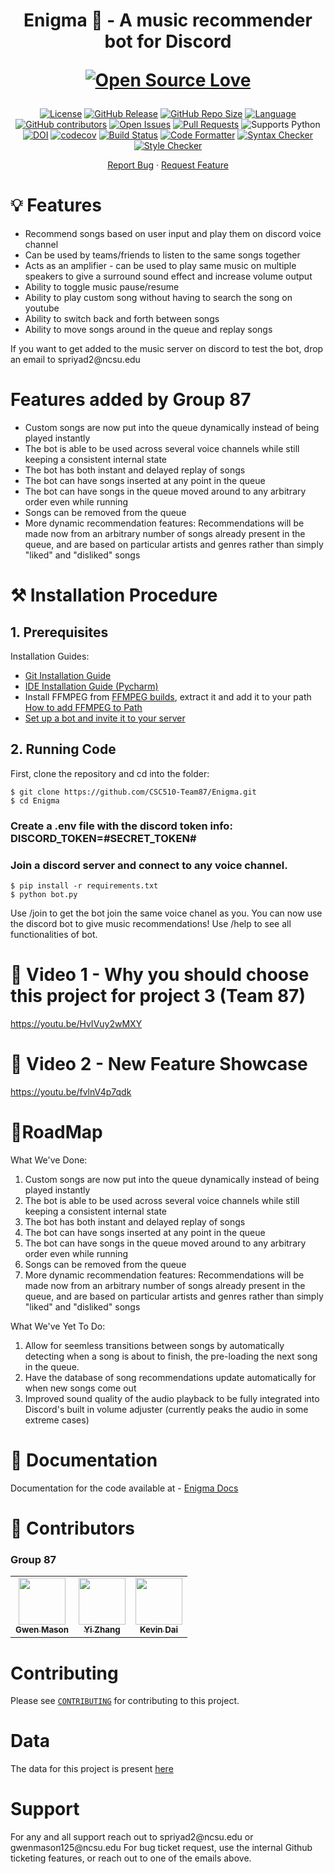 <h1 align="center">
  Enigma 🤖 - A music recommender bot for Discord
  
 [![Open Source Love](https://badges.frapsoft.com/os/v3/open-source.png?v=103)](https://github.com/ellerbrock/open-source-badges/)
</h1>

<div align="center">

[![License](https://img.shields.io/badge/license-GPLv3-blue.svg)](https://www.gnu.org/licenses/gpl-3.0)
[![GitHub Release](https://img.shields.io/github/release/CSC510-Team87/Enigma.svg)](https://github.com/CSC510-Team87/Enigma/releases)
[![GitHub Repo Size](https://img.shields.io/github/repo-size/CSC510-Team87/Enigma.svg)](https://img.shields.io/github/repo-size/CSC510-Team87/Enigma.svg)
[![Language](https://img.shields.io/badge/language-Python-1f425f.svg)](https://www.python.org/)
[![GitHub contributors](https://img.shields.io/badge/contributors-3-green)](https://github.com/CSC510-Team87/Enigma/graphs/contributors)
[![Open Issues](https://img.shields.io/badge/issues-0-yellow)](https://github.com/CSC510-Team87/Enigma/issues)
[![Pull Requests](https://img.shields.io/badge/pull%20requests-0-yellow)](https://github.com/CSC510-Team87/Enigma/pulls)
![Supports Python](https://img.shields.io/pypi/pyversions/pytest)
[![DOI](https://zenodo.org/badge/DOI/10.5281/zenodo.14032034.svg)](https://doi.org/10.5281/zenodo.14032034)
[![codecov](https://codecov.io/gh/CSC510-Team87/Enigma/branch/dev/graph/badge.svg?token=OEPEJ0W8CR)](https://codecov.io/gh/CSC510-Team87/Enigma)
[![Build Status](https://github.com/CSC510-Team87/Enigma/actions/workflows/github-actions-build.yml/badge.svg)](https://github.com/CSC510-Team87/Enigma/actions/workflows/github-actions-build.yml)
[![Code Formatter](https://github.com/CSC510-Team87/Enigma/actions/workflows/code-formatter.yml/badge.svg)](https://github.com/CSC510-Team87/Enigma/actions/workflows/code-formatter.yml)
[![Syntax Checker](https://github.com/CSC510-Team87/Enigma/actions/workflows/syntax-checker.yml/badge.svg)](https://github.com/CSC510-Team87/Enigma/actions/workflows/syntax-checker.yml)
[![Style Checker](https://github.com/CSC510-Team87/Enigma/actions/workflows/style-checker.yml/badge.svg)](https://github.com/CSC510-Team87/Enigma/actions/workflows/style-checker.yml)


</div>

<p align="center">
    <a href="https://github.com/rahulgautam21/Enigma/issues/new/choose">Report Bug</a>
    ·
    <a href="https://github.com/rahulgautam21/Enigma/issues/new/choose">Request Feature</a>
</p>

<h1> 💡 Features </h1>

<div>
<ul>
  <li>Recommend songs based on user input and play them on discord voice channel</li>
  <li>Can be used by teams/friends to listen to the same songs together</li>
  <li>Acts as an amplifier - can be used to play same music on multiple speakers to give a surround sound effect and increase volume output</li>
  <li>Ability to toggle music pause/resume</li>
  <li>Ability to play custom song without having to search the song on youtube</li>
  <li>Ability to switch back and forth between songs</li>
  <li>Ability to move songs around in the queue and replay songs</li>
</ul>
If you want to get added to the music server on discord to test the bot, drop an email to spriyad2@ncsu.edu
</div>
  
<h1> Features added by Group 87</h1>

<div>
<ul>
  <li>Custom songs are now put into the queue dynamically instead of being played instantly</li>
  <li>The bot is able to be used across several voice channels while still keeping a consistent internal state</li>
  <li>The bot has both instant and delayed replay of songs</li>
  <li>The bot can have songs inserted at any point in the queue</li>
  <li>The bot can have songs in the queue moved around to any arbitrary order even while running</li>
  <li>Songs can be removed from the queue</li>
  <li>More dynamic recommendation features: Recommendations will be made now from an arbitrary number of songs already present in the queue, and are based on particular artists and genres rather than simply "liked" and "disliked" songs</li>
</ul>
</div>

<h1> ⚒️ Installation Procedure </h1>


## 1. Prerequisites 

Installation Guides:
  * [Git Installation Guide](https://git-scm.com/book/en/v2/Getting-Started-Installing-Git)
  * [IDE Installation Guide (Pycharm)](https://www.jetbrains.com/help/pycharm/installation-guide.html)
  * Install FFMPEG from [FFMPEG builds](https://www.gyan.dev/ffmpeg/builds), extract it and add it to your path [How to add FFMPEG to Path](https://www.thewindowsclub.com/how-to-install-ffmpeg-on-windows-10#:~:text=Add%20FFmpeg%20to%20Windows%20path%20using%20Environment%20variables&text=In%20the%20Environment%20Variables%20window,bin%5C%E2%80%9D%20and%20click%20OK.)
  * [Set up a bot and invite it to your server](https://discordpy.readthedocs.io/en/stable/discord.html)

## 2. Running Code

First, clone the repository and cd into the folder:

```
$ git clone https://github.com/CSC510-Team87/Enigma.git
$ cd Enigma
```

### Create a .env file with the discord token info: DISCORD_TOKEN=#SECRET_TOKEN#
### Join a discord server and connect to any voice channel.

```
$ pip install -r requirements.txt
$ python bot.py 
```

Use /join to get the bot join the same voice chanel as you. You can now use the discord bot to give music recommendations! Use /help to see all functionalities of bot.

<h1> 🚀 Video 1 - Why you should choose this project for project 3 (Team 87) </h1>

<a href="https://youtu.be/HvIVuy2wMXY">https://youtu.be/HvIVuy2wMXY</a>

<h1> 🚀 Video 2 - New Feature Showcase </h1>

<a href="https://youtu.be/fvlnV4p7qdk">https://youtu.be/fvlnV4p7qdk</a>

<h1>📍RoadMap </h1>

What We've Done:
1. Custom songs are now put into the queue dynamically instead of being played instantly
2. The bot is able to be used across several voice channels while still keeping a consistent internal state
3. The bot has both instant and delayed replay of songs
4. The bot can have songs inserted at any point in the queue
5. The bot can have songs in the queue moved around to any arbitrary order even while running
6. Songs can be removed from the queue
7. More dynamic recommendation features: Recommendations will be made now from an arbitrary number of songs already present in the queue, and are based on particular artists and genres rather than simply "liked" and "disliked" songs

What We've Yet To Do:
1. Allow for seemless transitions between songs by automatically detecting when a song is about to finish, the pre-loading the next song in the queue.
2. Have the database of song recommendations update automatically for when new songs come out
3. Improved sound quality of the audio playback to be fully integrated into Discord's built in volume adjuster (currently peaks the audio in some extreme cases) 



<h1>📖 Documentation</h1>

Documentation for the code available at - <a href="https://saswat123.github.io/Enigma/">Enigma Docs</a>  


<h1> 👥 Contributors <a name="Contributors"></a> </h1>

### Group 87

<table>
  <tr>
    <td align="center"><a href="https://github.com/gwenmason125"><img src="" width="75px;" alt=""/><br /><sub><b>Gwen Mason</b></sub></a></td>
    <td align="center"><a href="https://github.com/yicharlieyi"><img src="" width="75px;" alt=""/><br /><sub><b>Yi Zhang</b></sub></a><br /></td>
    <td align="center"><a href="https://github.com/kevindai2002"><img src="" width="75px;" alt=""/><br /><sub><b>Kevin Dai</b></sub></a><br /></td>

  </tr>
</table>

</table>

<h1> Contributing </h1>

Please see [`CONTRIBUTING`](CONTRIBUTING.md) for contributing to this project.

<h1> Data </h1>

The data for this project is present [here](https://www.kaggle.com/datasets/saurabhshahane/music-dataset-1950-to-2019)

<h1> Support </h1>
For any and all support reach out to spriyad2@ncsu.edu or gwenmason125@ncsu.edu
For bug ticket request, use the internal Github ticketing features, or reach out to one of the emails above.
